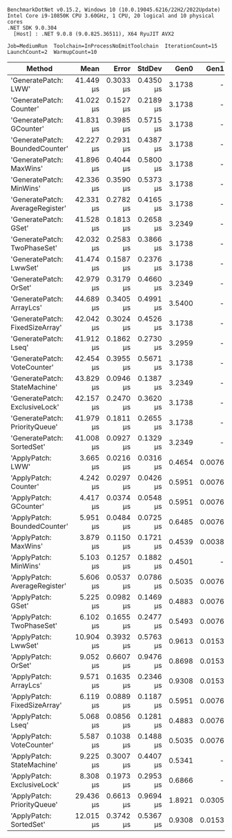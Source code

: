 ```

BenchmarkDotNet v0.15.2, Windows 10 (10.0.19045.6216/22H2/2022Update)
Intel Core i9-10850K CPU 3.60GHz, 1 CPU, 20 logical and 10 physical cores
.NET SDK 9.0.304
  [Host] : .NET 9.0.8 (9.0.825.36511), X64 RyuJIT AVX2

Job=MediumRun  Toolchain=InProcessNoEmitToolchain  IterationCount=15  
LaunchCount=2  WarmupCount=10  

```
| Method                           | Mean      | Error     | StdDev    | Gen0   | Gen1   | Allocated |
|--------------------------------- |----------:|----------:|----------:|-------:|-------:|----------:|
| &#39;GeneratePatch: LWW&#39;             | 41.449 μs | 0.3033 μs | 0.4350 μs | 3.1738 |      - |  32.89 KB |
| &#39;GeneratePatch: Counter&#39;         | 41.022 μs | 0.1527 μs | 0.2189 μs | 3.1738 |      - |  32.92 KB |
| &#39;GeneratePatch: GCounter&#39;        | 41.831 μs | 0.3985 μs | 0.5715 μs | 3.1738 |      - |  32.92 KB |
| &#39;GeneratePatch: BoundedCounter&#39;  | 42.227 μs | 0.2931 μs | 0.4387 μs | 3.1738 |      - |  32.92 KB |
| &#39;GeneratePatch: MaxWins&#39;         | 41.896 μs | 0.4044 μs | 0.5800 μs | 3.1738 |      - |  32.89 KB |
| &#39;GeneratePatch: MinWins&#39;         | 42.336 μs | 0.3590 μs | 0.5373 μs | 3.1738 |      - |  32.89 KB |
| &#39;GeneratePatch: AverageRegister&#39; | 42.331 μs | 0.2782 μs | 0.4165 μs | 3.1738 |      - |  32.89 KB |
| &#39;GeneratePatch: GSet&#39;            | 41.528 μs | 0.1813 μs | 0.2658 μs | 3.2349 |      - |  33.25 KB |
| &#39;GeneratePatch: TwoPhaseSet&#39;     | 42.032 μs | 0.2583 μs | 0.3866 μs | 3.1738 |      - |  32.64 KB |
| &#39;GeneratePatch: LwwSet&#39;          | 41.474 μs | 0.1587 μs | 0.2376 μs | 3.1738 |      - |  32.76 KB |
| &#39;GeneratePatch: OrSet&#39;           | 42.979 μs | 0.3179 μs | 0.4660 μs | 3.2349 |      - |  33.15 KB |
| &#39;GeneratePatch: ArrayLcs&#39;        | 44.689 μs | 0.3405 μs | 0.4991 μs | 3.5400 |      - |   36.4 KB |
| &#39;GeneratePatch: FixedSizeArray&#39;  | 42.042 μs | 0.3024 μs | 0.4526 μs | 3.1738 |      - |  32.89 KB |
| &#39;GeneratePatch: Lseq&#39;            | 41.912 μs | 0.1862 μs | 0.2730 μs | 3.2959 |      - |  34.07 KB |
| &#39;GeneratePatch: VoteCounter&#39;     | 42.454 μs | 0.3955 μs | 0.5671 μs | 3.1738 |      - |  32.94 KB |
| &#39;GeneratePatch: StateMachine&#39;    | 43.829 μs | 0.0946 μs | 0.1387 μs | 3.2349 |      - |  33.42 KB |
| &#39;GeneratePatch: ExclusiveLock&#39;   | 42.157 μs | 0.2470 μs | 0.3620 μs | 3.1738 |      - |  32.92 KB |
| &#39;GeneratePatch: PriorityQueue&#39;   | 41.979 μs | 0.1811 μs | 0.2655 μs | 3.1738 |      - |  32.78 KB |
| &#39;GeneratePatch: SortedSet&#39;       | 41.008 μs | 0.0927 μs | 0.1329 μs | 3.2349 |      - |   33.2 KB |
| &#39;ApplyPatch: LWW&#39;                |  3.665 μs | 0.0216 μs | 0.0316 μs | 0.4654 | 0.0076 |   4.76 KB |
| &#39;ApplyPatch: Counter&#39;            |  4.242 μs | 0.0297 μs | 0.0426 μs | 0.5951 | 0.0076 |   6.14 KB |
| &#39;ApplyPatch: GCounter&#39;           |  4.417 μs | 0.0374 μs | 0.0548 μs | 0.5951 | 0.0076 |   6.14 KB |
| &#39;ApplyPatch: BoundedCounter&#39;     |  5.951 μs | 0.0484 μs | 0.0725 μs | 0.6485 | 0.0076 |   6.69 KB |
| &#39;ApplyPatch: MaxWins&#39;            |  3.879 μs | 0.1150 μs | 0.1721 μs | 0.4539 | 0.0038 |   4.65 KB |
| &#39;ApplyPatch: MinWins&#39;            |  5.103 μs | 0.1257 μs | 0.1882 μs | 0.4501 |      - |   4.65 KB |
| &#39;ApplyPatch: AverageRegister&#39;    |  5.606 μs | 0.0537 μs | 0.0786 μs | 0.5035 | 0.0076 |   5.16 KB |
| &#39;ApplyPatch: GSet&#39;               |  5.225 μs | 0.0982 μs | 0.1469 μs | 0.4883 | 0.0076 |   5.03 KB |
| &#39;ApplyPatch: TwoPhaseSet&#39;        |  6.102 μs | 0.1655 μs | 0.2477 μs | 0.5493 | 0.0076 |   5.65 KB |
| &#39;ApplyPatch: LwwSet&#39;             | 10.904 μs | 0.3932 μs | 0.5763 μs | 0.9613 | 0.0153 |   9.83 KB |
| &#39;ApplyPatch: OrSet&#39;              |  9.052 μs | 0.6607 μs | 0.9476 μs | 0.8698 | 0.0153 |   8.97 KB |
| &#39;ApplyPatch: ArrayLcs&#39;           |  9.571 μs | 0.1635 μs | 0.2346 μs | 0.9308 | 0.0153 |   9.54 KB |
| &#39;ApplyPatch: FixedSizeArray&#39;     |  6.119 μs | 0.0889 μs | 0.1187 μs | 0.5951 | 0.0076 |   6.12 KB |
| &#39;ApplyPatch: Lseq&#39;               |  5.068 μs | 0.0856 μs | 0.1281 μs | 0.4883 | 0.0076 |   5.01 KB |
| &#39;ApplyPatch: VoteCounter&#39;        |  5.587 μs | 0.1038 μs | 0.1488 μs | 0.5035 | 0.0076 |   5.18 KB |
| &#39;ApplyPatch: StateMachine&#39;       |  9.225 μs | 0.3007 μs | 0.4407 μs | 0.5341 |      - |   5.59 KB |
| &#39;ApplyPatch: ExclusiveLock&#39;      |  8.308 μs | 0.1973 μs | 0.2953 μs | 0.6866 |      - |    7.1 KB |
| &#39;ApplyPatch: PriorityQueue&#39;      | 29.436 μs | 0.6613 μs | 0.9694 μs | 1.8921 | 0.0305 |  19.44 KB |
| &#39;ApplyPatch: SortedSet&#39;          | 12.015 μs | 0.3742 μs | 0.5367 μs | 0.9308 | 0.0153 |   9.66 KB |
